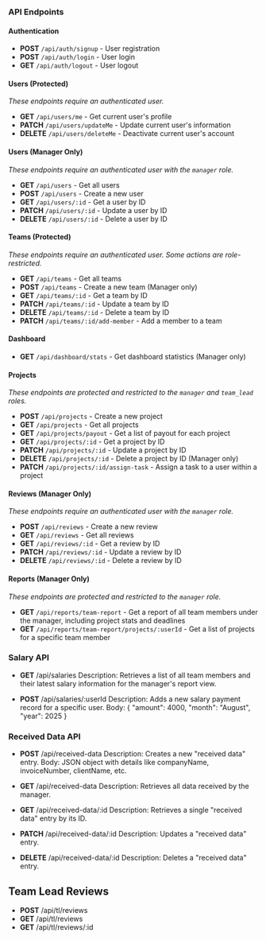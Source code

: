 ### API Endpoints

#### Authentication
* **POST** `/api/auth/signup` - User registration
* **POST** `/api/auth/login` - User login
* **GET** `/api/auth/logout` - User logout

#### Users (Protected)
*These endpoints require an authenticated user.*
* **GET** `/api/users/me` - Get current user's profile
* **PATCH** `/api/users/updateMe` - Update current user's information
* **DELETE** `/api/users/deleteMe` - Deactivate current user's account

#### Users (Manager Only)
*These endpoints require an authenticated user with the `manager` role.*
* **GET** `/api/users` - Get all users
* **POST** `/api/users` - Create a new user
* **GET** `/api/users/:id` - Get a user by ID
* **PATCH** `/api/users/:id` - Update a user by ID
* **DELETE** `/api/users/:id` - Delete a user by ID

#### Teams (Protected)
*These endpoints require an authenticated user. Some actions are role-restricted.*
* **GET** `/api/teams` - Get all teams
* **POST** `/api/teams` - Create a new team (Manager only)
* **GET** `/api/teams/:id` - Get a team by ID
* **PATCH** `/api/teams/:id` - Update a team by ID
* **DELETE** `/api/teams/:id` - Delete a team by ID
* **PATCH** `/api/teams/:id/add-member` - Add a member to a team

#### Dashboard
* **GET** `/api/dashboard/stats` - Get dashboard statistics (Manager only)

#### Projects
*These endpoints are protected and restricted to the `manager` and `team_lead` roles.*
* **POST** `/api/projects` - Create a new project
* **GET** `/api/projects` - Get all projects
* **GET** `/api/projects/payout` - Get a list of payout for each project
* **GET** `/api/projects/:id` - Get a project by ID
* **PATCH** `/api/projects/:id` - Update a project by ID
* **DELETE** `/api/projects/:id` - Delete a project by ID (Manager only)
* **PATCH** `/api/projects/:id/assign-task` - Assign a task to a user within a project

#### Reviews (Manager Only)
*These endpoints require an authenticated user with the `manager` role.*
* **POST** `/api/reviews` - Create a new review
* **GET** `/api/reviews` - Get all reviews
* **GET** `/api/reviews/:id` - Get a review by ID
* **PATCH** `/api/reviews/:id` - Update a review by ID
* **DELETE** `/api/reviews/:id` - Delete a review by ID

#### Reports (Manager Only)
*These endpoints are protected and restricted to the `manager` role.*
* **GET** `/api/reports/team-report` - Get a report of all team members under the manager, including project stats and deadlines
* **GET** `/api/reports/team-report/projects/:userId` - Get a list of projects for a specific team member

### Salary API
* **GET** /api/salaries
Description: Retrieves a list of all team members and their latest salary information for the manager's report view.

* **POST** /api/salaries/:userId
Description: Adds a new salary payment record for a specific user.
Body: { "amount": 4000, "month": "August", "year": 2025 }

### Received Data API
* **POST** /api/received-data
Description: Creates a new "received data" entry.
Body: JSON object with details like companyName, invoiceNumber, clientName, etc.

* **GET** /api/received-data
Description: Retrieves all data received by the manager.

* **GET** /api/received-data/:id
Description: Retrieves a single "received data" entry by its ID.

* **PATCH** /api/received-data/:id
Description: Updates a "received data" entry.

* **DELETE** /api/received-data/:id
Description: Deletes a "received data" entry.

## Team Lead Reviews 

* **POST** /api/tl/reviews
* **GET** /api/tl/reviews
* **GET** /api/tl/reviews/:id